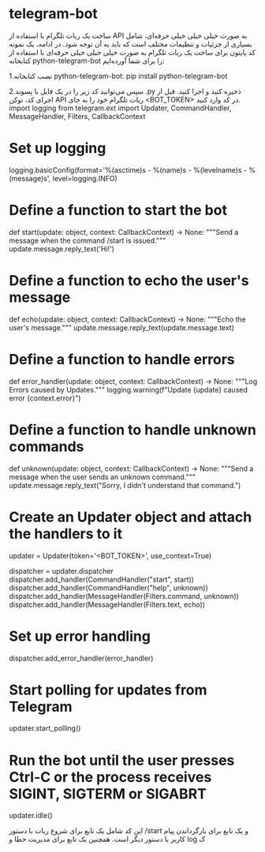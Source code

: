 # telegram-bot
ساخت یک ربات تلگرام با استفاده از API به صورت خیلی خیلی خیلی حرفه‌ای، شامل بسیاری از جزئیات و تنظیمات مختلف است که باید به آن توجه شود. در ادامه، یک نمونه کد پایتون برای ساخت یک ربات تلگرام به صورت خیلی خیلی خیلی حرفه‌ای با استفاده از کتابخانه python-telegram-bot را برای شما آورده‌ایم:

1.نصب کتابخانه python-telegram-bot:
pip install python-telegram-bot

2.سپس می‌توانید کد زیر را در یک فایل با پسوند .py ذخیره کنید و اجرا کنید. قبل از اجرای کد، توکن API ربات تلگرام خود را به جای <BOT_TOKEN> در کد وارد کنید.
import logging
from telegram.ext import Updater, CommandHandler, MessageHandler, Filters, CallbackContext

# Set up logging
logging.basicConfig(format='%(asctime)s - %(name)s - %(levelname)s - %(message)s',
                    level=logging.INFO)

# Define a function to start the bot
def start(update: object, context: CallbackContext) -> None:
    """Send a message when the command /start is issued."""
    update.message.reply_text('Hi!')

# Define a function to echo the user's message
def echo(update: object, context: CallbackContext) -> None:
    """Echo the user's message."""
    update.message.reply_text(update.message.text)

# Define a function to handle errors
def error_handler(update: object, context: CallbackContext) -> None:
    """Log Errors caused by Updates."""
    logging.warning(f"Update {update} caused error {context.error}")

# Define a function to handle unknown commands
def unknown(update: object, context: CallbackContext) -> None:
    """Send a message when the user sends an unknown command."""
    update.message.reply_text("Sorry, I didn't understand that command.")

# Create an Updater object and attach the handlers to it
updater = Updater(token='<BOT_TOKEN>', use_context=True)

dispatcher = updater.dispatcher
dispatcher.add_handler(CommandHandler("start", start))
dispatcher.add_handler(CommandHandler("help", unknown))
dispatcher.add_handler(MessageHandler(Filters.command, unknown))
dispatcher.add_handler(MessageHandler(Filters.text, echo))

# Set up error handling
dispatcher.add_error_handler(error_handler)

# Start polling for updates from Telegram
updater.start_polling()

# Run the bot until the user presses Ctrl-C or the process receives SIGINT, SIGTERM or SIGABRT
updater.idle()

این کد شامل یک تابع برای شروع ربات با دستور /start و یک تابع برای بازگرداندن پیام کاربر با دستور دیگر است. همچنین یک تابع برای مدیریت خطا و log ک



